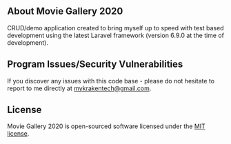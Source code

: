 ## About Movie Gallery 2020

CRUD/demo application created to bring myself up to speed with test based development using the latest Laravel framework (version 6.9.0 at the time of development).

## Program Issues/Security Vulnerabilities

If you discover any issues with this code base - please do not hesitate to report to me directly at mykrakentech@gmail.com.

## License

Movie Gallery 2020 is open-sourced software licensed under the [MIT license](https://opensource.org/licenses/MIT).

